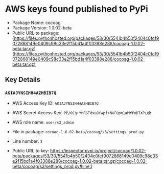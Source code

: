 # AWS keys found published to PyPi

* Package Name: cocoag
* Package Version: 1.0.02-beta
* Public URL to package: [https://files.pythonhosted.org/packages/53/30/5541b4b50f2404c0fcf9072868149e0409c98c33e2f15bd1a4f03388e288/cocoag-1.0.02-beta.tar.gz](https://files.pythonhosted.org/packages/53/30/5541b4b50f2404c0fcf9072868149e0409c98c33e2f15bd1a4f03388e288/cocoag-1.0.02-beta.tar.gz)

## Key Details

### `AKIAJYNSIHH4AZHBIB7Q`

* AWS Access Key ID: `AKIAJYNSIHH4AZHBIB7Q`
* AWS Secret Access Key: `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` 
* AWS role name: `user/s3_admin`
* File in package: `cocoag-1.0.02-beta/cocoag/s3/settings_prod.py`
* Line number: `1`

* Public URL to key: https://inspector.pypi.io/project/cocoag/1.0.02-beta/packages/53/30/5541b4b50f2404c0fcf9072868149e0409c98c33e2f15bd1a4f03388e288/cocoag-1.0.02-beta.tar.gz/cocoag-1.0.02-beta/cocoag/s3/settings_prod.py#line.1


